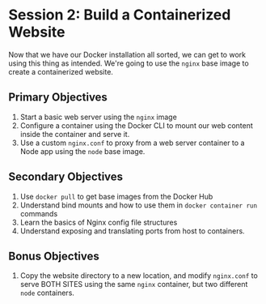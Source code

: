 # Session 2: Build a Containerized Website

Now that we have our Docker installation all sorted, we can get to work using this thing as intended. We're going to use the `nginx` base image to create a containerized website. 

## Primary Objectives

1. Start a basic web server using the `nginx` image
2. Configure a container using the Docker CLI to mount our web content inside the container and serve it.
3. Use a custom `nginx.conf` to proxy from a web server container to a Node app using the `node` base image.

## Secondary Objectives

1. Use `docker pull` to get base images from the Docker Hub
2. Understand bind mounts and how to use them in `docker container run` commands
3. Learn the basics of Nginx config file structures
4. Understand exposing and translating ports from host to containers.


## Bonus Objectives

1. Copy the website directory to a new location, and modify `nginx.conf` to serve BOTH SITES using the same `nginx` container, but two different `node` containers.
